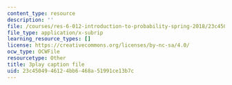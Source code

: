 ```yaml
---
content_type: resource
description: ''
file: /courses/res-6-012-introduction-to-probability-spring-2018/23c4504946124bb6468a51991ce13b7c_d2M4LNSeIn4.srt
file_type: application/x-subrip
learning_resource_types: []
license: https://creativecommons.org/licenses/by-nc-sa/4.0/
ocw_type: OCWFile
resourcetype: Other
title: 3play caption file
uid: 23c45049-4612-4bb6-468a-51991ce13b7c
---
```

